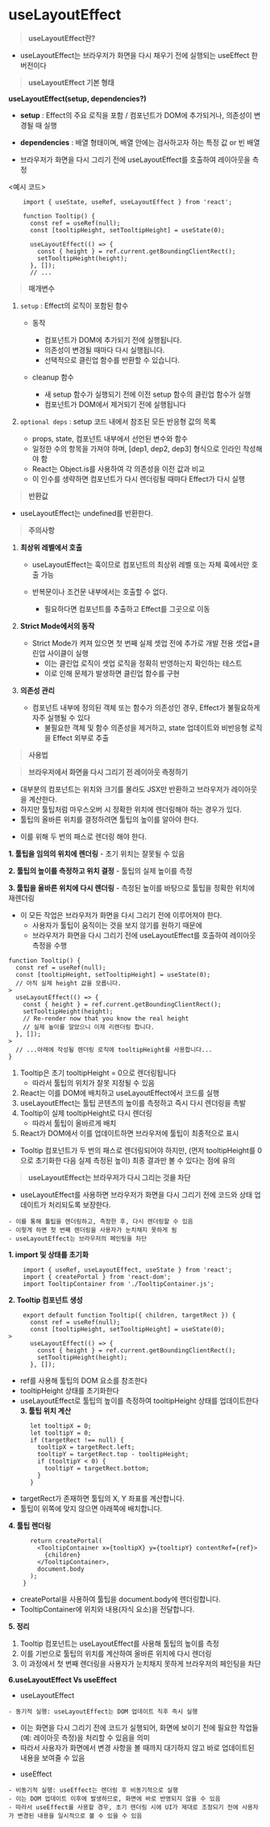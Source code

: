 # useLayoutEffect

> **useLayoutEffect란?**

- useLayoutEffect는 브라우저가 화면을 다시 채우기 전에 실행되는 useEffect 한 버전이다

> **useLayoutEffect 기본 형태**

**useLayoutEffect(setup, dependencies?)**

- **setup** : Effect의 주요 로직을 포함 /  컴포넌트가 DOM에 추가되거나, 의존성이 변경될 때 실행
- **dependencies** : 배열 형태이며, 배열 안에는 검사하고자 하는 특정 값 or 빈 배열


- 브라우저가 화면을 다시 그리기 전에 useLayoutEffect를 호출하여 레이아웃을 측정

<예시 코드>
```
    import { useState, useRef, useLayoutEffect } from 'react';

    function Tooltip() {
      const ref = useRef(null);
      const [tooltipHeight, setTooltipHeight] = useState(0);

      useLayoutEffect(() => {
        const { height } = ref.current.getBoundingClientRect();
        setTooltipHeight(height);
      }, []);
      // ...
```

> **매개변수**

1. `setup` : Effect의 로직이 포함된 함수
	
    - 동작
    	
       - 컴포넌트가 DOM에 추가되기 전에 실행됩니다.
       - 의존성이 변경될 때마다 다시 실행됩니다.
       - 선택적으로 클린업 함수를 반환할 수 있습니다.
    - cleanup 함수
    	
        - 새 setup 함수가 실행되기 전에 이전 setup 함수의 클린업 함수가 실행
        - 컴포넌트가 DOM에서 제거되기 전에 실행됩니다

2. `optional deps` : setup 코드 내에서 참조된 모든 반응형 값의 목록 

	- props, state, 컴포넌트 내부에서 선언된 변수와 함수
    - 일정한 수의 항목을 가져야 하며, [dep1, dep2, dep3] 형식으로 인라인 작성해야 함
   	- React는 Object.is를 사용하여 각 의존성을 이전 값과 비교
	- 이 인수를 생략하면 컴포넌트가 다시 렌더링될 때마다 Effect가 다시 실행


> **반환값**

- useLayoutEffect는 undefined를 반환한다.



> **주의사항**

1. **최상위 레벨에서 호출**
	- useLayoutEffect는 훅이므로 컴포넌트의 최상위 레벨 또는 자체 훅에서만 호출 가능
    - 반복문이나 조건문 내부에서는 호출할 수 없다.
    	
        - 필요하다면 컴포넌트를 추출하고 Effect를 그곳으로 이동


2. **Strict Mode에서의 동작**
	- Strict Mode가 켜져 있으면 첫 번째 실제 셋업 전에 추가로 개발 전용 셋업+클린업 사이클이 실행
        - 이는 클린업 로직이 셋업 로직을 정확히 반영하는지 확인하는 테스트
	    - 이로 인해 문제가 발생하면 클린업 함수를 구현

2. **의존성 관리**
	- 컴포넌트 내부에 정의된 객체 또는 함수가 의존성인 경우, Effect가 불필요하게 자주 실행될 수 있다
        - 불필요한 객체 및 함수 의존성을 제거하고, state 업데이트와 비반응형 로직을 Effect 외부로 추출

> **사용법**

> **브라우저에서 화면을 다시 그리기 전 레이아웃 측정하기**
- 대부분의 컴포넌트는 위치와 크기를 몰라도 JSX만 반환하고 브라우저가 레이아웃을 계산한다.
-  하지만 툴팁처럼 마우스오버 시 정확한 위치에 렌더링해야 하는 경우가 있다.
- 툴팁의 올바른 위치를 결정하려면 툴팁의 높이를 알아야 한다.
>
>
- 이를 위해 두 번의 패스로 렌더링 해야 한다.
>
**1. 툴팁을 임의의 위치에 렌더링**
	- 초기 위치는 잘못될 수 있음
>
>
**2. 툴팁의 높이를 측정하고 위치 결정**
	- 툴팁의 실제 높이를 측정
>
>
**3. 툴팁을 올바른 위치에 다시 렌더링**
	- 측정된 높이를 바탕으로 툴팁을 정확한 위치에 재렌더링
>
>
- 이 모든 작업은 브라우저가 화면을 다시 그리기 전에 이루어져야 한다.
    - 사용자가 툴팁이 움직이는 것을 보지 않기를 원하기 때문에
    - 브라우저가 화면을 다시 그리기 전에 useLayoutEffect를 호출하여 레이아웃 측정을 수행
>
```
function Tooltip() {
  const ref = useRef(null);
  const [tooltipHeight, setTooltipHeight] = useState(0); 
  // 아직 실제 height 값을 모릅니다.
>
  useLayoutEffect(() => {
    const { height } = ref.current.getBoundingClientRect();
    setTooltipHeight(height); 
    // Re-render now that you know the real height
	// 실제 높이를 알았으니 이제 리렌더링 합니다.
  }, []);
>
  // ...아래에 작성될 렌더링 로직에 tooltipHeight를 사용합니다...
}
```
1. Tooltip은 초기 tooltipHeight = 0으로 렌더링됩니다
	- 따라서 툴팁의 위치가 잘못 지정될 수 있음
2. React는 이를 DOM에 배치하고 useLayoutEffect에서 코드를 실행
3. useLayoutEffect는 툴팁 콘텐츠의 높이를 측정하고 즉시 다시 렌더링을 촉발
4. Tooltip이 실제 tooltipHeight로 다시 렌더링
	- 따라서 툴팁이 올바르게 배치
5. React가 DOM에서 이를 업데이트하면 브라우저에 툴팁이 최종적으로 표시
>
- Tooltip 컴포넌트가 두 번의 패스로 렌더링되어야 하지만, (먼저 tooltipHeight를 0으로 초기화한 다음 실제 측정된 높이) 최종 결과만 볼 수 있다는 점에 유의 


> **useLayoutEffect는 브라우저가 다시 그리는 것을 차단**
- useLayoutEffect를 사용하면 브라우저가 화면을 다시 그리기 전에 코드와 상태 업데이트가 처리되도록 보장한다.
>
    - 이를 통해 툴팁을 렌더링하고, 측정한 후, 다시 렌더링할 수 있음
    - 이렇게 하면 첫 번째 렌더링을 사용자가 눈치채지 못하게 됨
    - useLayoutEffect는 브라우저의 페인팅을 차단
>
**1. import 및 상태를 초기화**
```
    import { useRef, useLayoutEffect, useState } from 'react';
    import { createPortal } from 'react-dom';
    import TooltipContainer from './TooltipContainer.js';
```
**2. Tooltip 컴포넌트 생성**
```
    export default function Tooltip({ children, targetRect }) {
      const ref = useRef(null);
      const [tooltipHeight, setTooltipHeight] = useState(0);
>
      useLayoutEffect(() => {
        const { height } = ref.current.getBoundingClientRect();
        setTooltipHeight(height);
      }, []);
```
- ref를 사용해 툴팁의 DOM 요소를 참조한다
- tooltipHeight 상태를 초기화한다
- useLayoutEffect로 툴팁의 높이를 측정하여 tooltipHeight 상태를 업데이트한다
**3. 툴팁 위치 계산**
```
      let tooltipX = 0;
      let tooltipY = 0;
      if (targetRect !== null) {
        tooltipX = targetRect.left;
        tooltipY = targetRect.top - tooltipHeight;
        if (tooltipY < 0) {
          tooltipY = targetRect.bottom;
        }
      }
```
- targetRect가 존재하면 툴팁의 X, Y 좌표를 계산합니다.
- 툴팁이 위쪽에 맞지 않으면 아래쪽에 배치합니다.
>
**4. 툴팁 렌더링**
```
      return createPortal(
        <TooltipContainer x={tooltipX} y={tooltipY} contentRef={ref}>
          {children}
        </TooltipContainer>,
        document.body
      );
    }
```
- createPortal을 사용하여 툴팁을 document.body에 렌더링합니다.
- TooltipContainer에 위치와 내용(자식 요소)을 전달합니다.
>
**5. 정리**
1. Tooltip 컴포넌트는 useLayoutEffect를 사용해 툴팁의 높이를 측정 
2. 이를 기반으로 툴팁의 위치를 계산하여 올바른 위치에 다시 렌더링 
3. 이 과정에서 첫 번째 렌더링을 사용자가 눈치채지 못하게 브라우저의 페인팅을 차단
>
**6.useLayoutEffect Vs useEffect**
- useLayoutEffect
>
    - 동기적 실행: useLayoutEffect는 DOM 업데이트 직후 즉시 실행 
   - 이는 화면을 다시 그리기 전에 코드가 실행되어, 화면에 보이기 전에 필요한 작업들(예: 레이아웃 측정)을 처리할 수 있음을 의미
   - 따라서 사용자가 화면에서 변경 사항을 볼 때까지 대기하지 않고 바로 업데이트된 내용을 보여줄 수 있음
>
- useEffect
>
    - 비동기적 실행: useEffect는 렌더링 후 비동기적으로 실행 
    - 이는 DOM 업데이트 이후에 발생하므로, 화면에 바로 반영되지 않을 수 있음 
    - 따라서 useEffect를 사용할 경우, 초기 렌더링 시에 UI가 제대로 조정되기 전에 사용자가 변경된 내용을 일시적으로 볼 수 있을 수 있음










<br /><br /><br /><br /><br /><br /><br /><br /><br /><br /><br /><br /><br /><br /><br /><br /><br /><br /><br /><br /><br /><br /><br /><br /><br /><br />
